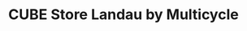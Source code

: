 ---
title: "CUBE Store Landau by Multicycle"
url: /landau-in-der-pfalz/cube-store-landau-by-multicycle/
shop: Fahrrad
---